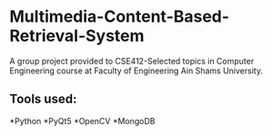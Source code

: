 # Multimedia-Content-Based-Retrieval-System
A group project provided to CSE412-Selected topics in Computer Engineering course at Faculty of Engineering Ain Shams University.

## Tools used:
*Python
*PyQt5
*OpenCV
*MongoDB 
